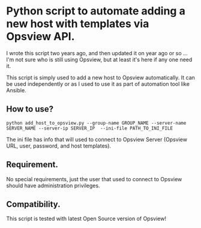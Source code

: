 Python script to automate adding a new host with templates via Opsview API.
=========================================

I wrote this script two years ago, and then updated it on year ago or so ... I'm not sure who is still using Opsview, but at least it's here if any one need it.

This script is simply used to add a new host to Opsview automatically. It can be used independently or as I used to use it as part of automation tool like Ansible.

How to use?
-------------------
```
python add_host_to_opsview.py --group-name GROUP_NAME --server-name SERVER_NAME --server-ip SERVER_IP  --ini-file PATH_TO_INI_FILE
```

The ini file has info that will used to connect to Opsview Server (Opsview URL, user, password, and host templates).


Requirement.
-------------------
No special requirements, just the user that used to connect to Opsview should have administration privileges.


Compatibility.
-------------------
This script is tested with latest Open Source version of Opsview!

